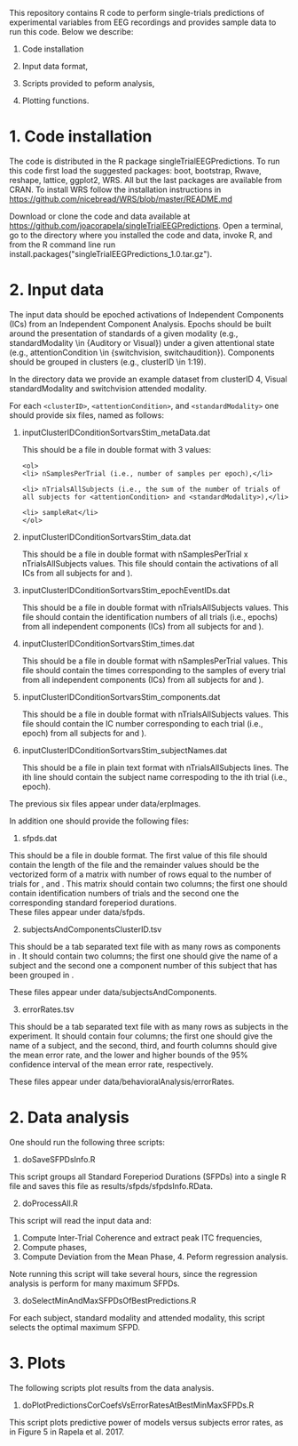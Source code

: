 This repository contains R code to perform single-trials predictions of
experimental variables from EEG recordings and provides sample data to run this
code. Below we describe:

1. Code installation

2. Input data format,

3. Scripts provided to peform analysis,

4. Plotting functions.

# 1. Code installation

The code is distributed in the R package singleTrialEEGPredictions. To run
this code first load the suggested packages: boot, bootstrap, Rwave, reshape,
lattice, ggplot2, WRS. All but the last packages are available from CRAN. To
install WRS follow the installation
instructions in https://github.com/nicebread/WRS/blob/master/README.md

Download or clone the code and data available at
https://github.com/joacorapela/singleTrialEEGPredictions. Open a terminal, go
to the directory where you installed the code and data, invoke R, and from the
R command line run install.packages("singleTrialEEGPredictions_1.0.tar.gz").

# 2. Input data

The input data should be epoched activations of Independent Components (ICs)
from an Independent Component Analysis. Epochs should be built around the
presentation of standards of a given modality (e.g., standardModality \in
{Auditory or Visual}) under a given attentional state (e.g., attentionCondition
\in {switchvision, switchaudition}).  Components should be grouped in clusters
(e.g., clusterID \in 1:19).

In the directory data we provide an example dataset from clusterID 4, Visual
standardModality and switchvision attended modality.

For each `<clusterID>`, `<attentionCondition>`, and `<standardModality>` one
should provide six files, named as follows:

<ol>

<li> inputClusterID<clusterID>Condition<attentionCondition>Sortvars<sortvar><standardModality>Stim_metaData.dat

This should be a file in double format with 3 values: 

    <ol>
    <li> nSamplesPerTrial (i.e., number of samples per epoch),</li>

    <li> nTrialsAllSubjects (i.e., the sum of the number of trials of all subjects for <attentionCondition> and <standardModality>),</li>

    <li> sampleRat</li>
    </ol>
</li>

<li> inputClusterID<clusterID>Condition<attentionCondition>Sortvars<sortvar><standardModality>Stim_data.dat

This should be a file in double format with nSamplesPerTrial x
nTrialsAllSubjects values. This file should contain the activations of all ICs
from all subjects for <attentionCondition> and <standardModality>).
</li>

<li>  inputClusterID<clusterID>Condition<attentionCondition>Sortvars<sortvar><standardModality>Stim_epochEventIDs.dat

This should be a file in double format with nTrialsAllSubjects values. This file should contain the identification numbers of all trials (i.e., epochs) from all independent components (ICs) from all subjects for <attentionCondition> and <standardModality>).
</li>


<li>  inputClusterID<clusterID>Condition<attentionCondition>Sortvars<sortvar><standardModality>Stim_times.dat

This should be a file in double format with nSamplesPerTrial values. This file should contain the times corresponding to the samples of every trial from all independent components (ICs) from all subjects for <attentionCondition> and <standardModality>).
</li>


<li>  inputClusterID<clusterID>Condition<attentionCondition>Sortvars<sortvar><standardModality>Stim_components.dat

This should be a file in double format with nTrialsAllSubjects values. This file should contain the IC number corresponding to each trial (i.e., epoch) from all subjects for <attentionCondition> and <standardModality>).  
</li>

<li>  inputClusterID<clusterID>Condition<attentionCondition>Sortvars<sortvar><standardModality>Stim_subjectNames.dat

This should be a file in plain text format with nTrialsAllSubjects lines.  The ith line should contain the subject name correspoding to the ith trial (i.e., epoch).
</li>

</ol>

The previous six files appear under data/erpImages.

In addition one should provide the following files:

1.  sfpds<subjectName><standardModality><attentionCondition>.dat

This should be a file in double format. The first value of this file should contain the length of the file and the remainder values should be the vectorized form of a matrix with number of rows equal to the number of trials for <subjectName>, <sandardModality> and <attentionCondition>. This matrix should contain two columns; the first one should contain identification numbers of trials and the second one the corresponding standard foreperiod durations.  
These files appear under data/sfpds.

2. subjectsAndComponentsClusterID<clusterID>.tsv

This should be a tab separated text file with as many rows as components in <clusterID>. It should contain two columns; the first one should give the name of a subject and the second one a component number of this subject that has been grouped in <clusterID>.

These files appear under data/subjectsAndComponents.

3. errorRates<condition>.tsv
 
This should be a tab separated text file with as many rows as subjects in the experiment. It should contain four columns; the first one should give the name of a subject, and the second, third, and fourth columns should give the mean error rate, and the lower and higher bounds of the 95% confidence interval of the mean error rate, respectively.

These files appear under data/behavioralAnalysis/errorRates.

# 2. Data analysis

One should run the following three scripts:

1. doSaveSFPDsInfo.R

This script groups all Standard Foreperiod Durations (SFPDs) into a single R file and saves this file as results/sfpds/sfpdsInfo.RData.

2. doProcessAll.R

This script will read the input data and:
1. Compute Inter-Trial Coherence and extract peak ITC frequencies,
2. Compute phases,
3. Compute Deviation from the Mean Phase,
    4. Peform regression analysis.

Note running this script will take several hours, since the regression analysis is perform for many maximum SFPDs.

3. doSelectMinAndMaxSFPDsOfBestPredictions.R

For each subject, standard modality and attended modality, this script selects the optimal maximum SFPD.

# 3. Plots

The following scripts plot results from the data analysis.

1. doPlotPredictionsCorCoefsVsErrorRatesAtBestMinMaxSFPDs.R

This script plots predictive power of models versus subjects error rates, as in Figure 5 in Rapela et al. 2017.


